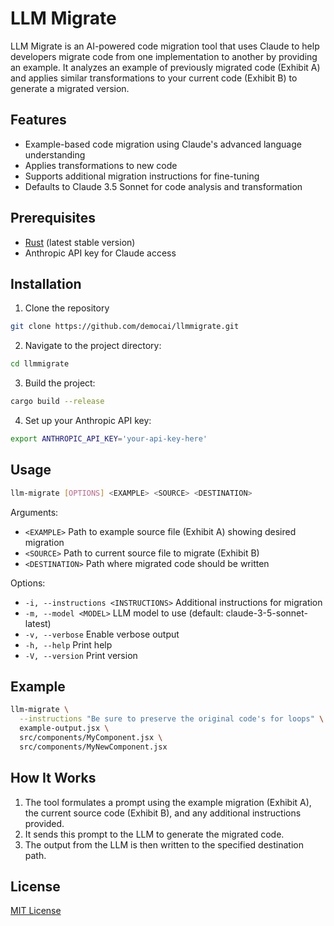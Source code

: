# LLM Migrate

LLM Migrate is an AI-powered code migration tool that uses Claude to help developers migrate code from one implementation to another by providing an example. It analyzes an example of previously migrated code (Exhibit A) and applies similar transformations to your current code (Exhibit B) to generate a migrated version.

## Features

- Example-based code migration using Claude's advanced language understanding
- Applies transformations to new code
- Supports additional migration instructions for fine-tuning
- Defaults to Claude 3.5 Sonnet for code analysis and transformation

## Prerequisites

- [Rust](https://rustup.rs/) (latest stable version)
- Anthropic API key for Claude access

## Installation

1. Clone the repository

```sh
git clone https://github.com/democai/llmmigrate.git
```

2. Navigate to the project directory:

```sh
cd llmmigrate
```

3. Build the project:

```sh
cargo build --release
```

4. Set up your Anthropic API key:

```sh
export ANTHROPIC_API_KEY='your-api-key-here'
```

## Usage

```sh
llm-migrate [OPTIONS] <EXAMPLE> <SOURCE> <DESTINATION>
```

Arguments:
- `<EXAMPLE>`     Path to example source file (Exhibit A) showing desired migration
- `<SOURCE>`      Path to current source file to migrate (Exhibit B)
- `<DESTINATION>` Path where migrated code should be written

Options:
- `-i, --instructions <INSTRUCTIONS>`  Additional instructions for migration
- `-m, --model <MODEL>`               LLM model to use (default: claude-3-5-sonnet-latest)
- `-v, --verbose`                     Enable verbose output
- `-h, --help`                        Print help
- `-V, --version`                     Print version

## Example

```sh
llm-migrate \
  --instructions "Be sure to preserve the original code's for loops" \
  example-output.jsx \
  src/components/MyComponent.jsx \
  src/components/MyNewComponent.jsx
```

## How It Works

1. The tool formulates a prompt using the example migration (Exhibit A), the current source code (Exhibit B), and any additional instructions provided.
2. It sends this prompt to the LLM to generate the migrated code.
3. The output from the LLM is then written to the specified destination path.

## License

[MIT License](LICENSE)

